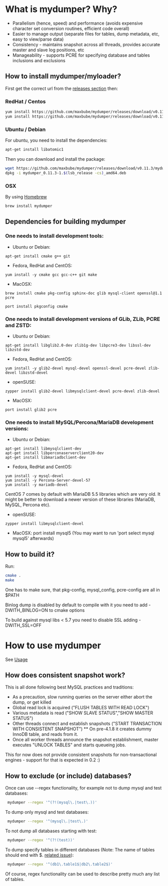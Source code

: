 # What is mydumper? Why?

* Parallelism (hence, speed) and performance (avoids expensive character set conversion routines, efficient code overall)
* Easier to manage output (separate files for tables, dump metadata, etc, easy to view/parse data)
* Consistency - maintains snapshot across all threads, provides accurate master and slave log positions, etc
* Manageability - supports PCRE for specifying database and tables inclusions and exclusions

## How to install mydumper/myloader?

First get the correct url from the [releases section](https://github.com/maxbube/mydumper/releases) then:

### RedHat / Centos

```bash
yum install https://github.com/maxbube/mydumper/releases/download/v0.11.3/mydumper-0.11.3-1.el7.x86_64.rpm
yum install https://github.com/maxbube/mydumper/releases/download/v0.11.3/mydumper-0.11.3-1.el8.x86_64.rpm
```

### Ubuntu / Debian
For ubuntu, you need to install the dependencies:
```bash
apt-get install libatomic1
```
Then you can download and install the package:
```bash
wget https://github.com/maxbube/mydumper/releases/download/v0.11.3/mydumper_0.11.3-1.$(lsb_release -cs)_amd64.deb
dpkg -i mydumper_0.11.3-1.$(lsb_release -cs)_amd64.deb
```

### OSX
By using [Homebrew](https://brew.sh/)

```bash
brew install mydumper
```

## Dependencies for building mydumper

### One needs to install development tools:
* Ubuntu or Debian: 
```
apt-get install cmake g++ git
```
* Fedora, RedHat and CentOS:
```
yum install -y cmake gcc gcc-c++ git make
```
* MacOSX:

```
brew install cmake pkg-config sphinx-doc glib mysql-client openssl@1.1 pcre
```

```
port install pkgconfig cmake
```
### One needs to install development versions of GLib, ZLib, PCRE and ZSTD:
* Ubuntu or Debian: 
```
apt-get install libglib2.0-dev zlib1g-dev libpcre3-dev libssl-dev libzstd-dev
```
* Fedora, RedHat and CentOS: 
```
yum install -y glib2-devel mysql-devel openssl-devel pcre-devel zlib-devel libzstd-devel
```
* openSUSE: 
```
zypper install glib2-devel libmysqlclient-devel pcre-devel zlib-devel
```
* MacOSX: 
```
port install glib2 pcre 
```
### One needs to install MySQL/Percona/MariaDB development versions:
* Ubuntu or Debian: 
```
apt-get install libmysqlclient-dev
apt-get install libperconaserverclient20-dev
apt-get install libmariadbclient-dev 
```
* Fedora, RedHat and CentOS: 
```
yum install -y mysql-devel
yum install -y Percona-Server-devel-57
yum install -y mariadb-devel
```
CentOS 7 comes by default with MariaDB 5.5 libraries which are very old.
  It might be better to download a newer version of these libraries (MariaDB, MySQL, Percona etc).
* openSUSE: 
```
zypper install libmysqlclient-devel
```
* MacOSX: port install mysql5
 (You may want to run 'port select mysql mysql5' afterwards)

## How to build it?

Run:

```bash
cmake .
make
```

One has to make sure, that pkg-config, mysql_config, pcre-config are all in $PATH

Binlog dump is disabled by default to compile with it you need to add -DWITH_BINLOG=ON to cmake options

To build against mysql libs < 5.7 you need to disable SSL adding -DWITH_SSL=OFF

# How to use mydumper

See [Usage](docs/mydumper_usage.rst)

## How does consistent snapshot work?

This is all done following best MySQL practices and traditions:

* As a precaution, slow running queries on the server either abort the dump, or get killed
* Global read lock is acquired ("FLUSH TABLES WITH READ LOCK")
* Various metadata is read ("SHOW SLAVE STATUS","SHOW MASTER STATUS")
* Other threads connect and establish snapshots ("START TRANSACTION WITH CONSISTENT SNAPSHOT")
** On pre-4.1.8 it creates dummy InnoDB table, and reads from it.
* Once all worker threads announce the snapshot establishment, master executes "UNLOCK TABLES" and starts queueing jobs.

This for now does not provide consistent snapshots for non-transactional engines - support for that is expected in 0.2 :)

## How to exclude (or include) databases?

Once can use --regex functionality, for example not to dump mysql and test databases:

```bash
 mydumper --regex '^(?!(mysql\.|test\.))'
```

To dump only mysql and test databases:

```bash
 mydumper --regex '^(mysql\.|test\.)'
```

To not dump all databases starting with test:

```bash
 mydumper --regex '^(?!(test))'
```

To dump specify tables in different databases (Note: The name of tables should end with $. [related issue](https://github.com/maxbube/mydumper/issues/407)):

```bash
 mydumper --regex '^(db1\.table1$|db2\.table2$)'
```

Of course, regex functionality can be used to describe pretty much any list of tables.
